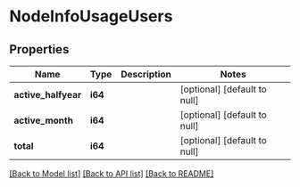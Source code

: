 # NodeInfoUsageUsers

## Properties
Name | Type | Description | Notes
------------ | ------------- | ------------- | -------------
**active_halfyear** | **i64** |  | [optional] [default to null]
**active_month** | **i64** |  | [optional] [default to null]
**total** | **i64** |  | [optional] [default to null]

[[Back to Model list]](../README.md#documentation-for-models) [[Back to API list]](../README.md#documentation-for-api-endpoints) [[Back to README]](../README.md)


